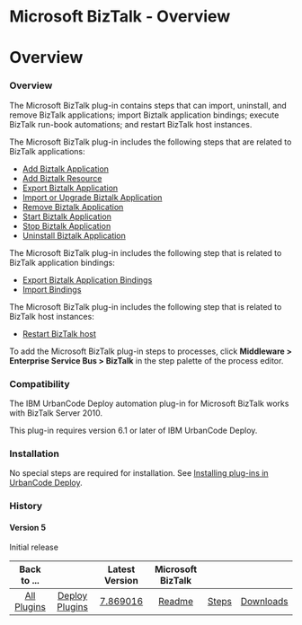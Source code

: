 
Microsoft BizTalk - Overview
============================

# Overview


### Overview




The Microsoft BizTalk plug-in contains steps that can import, uninstall, and remove BizTalk applications; import Biztalk application bindings; execute BizTalk run-book automations; and restart BizTalk host instances.

The Microsoft BizTalk plug-in includes the following steps that are related to BizTalk applications:

* [Add Biztalk Application](https://www.urbancode.com/plugindoc/ibmucd/microsoft-biztalk/6-2/steps/#add_biztalk_application "Add Biztalk Application")
* [Add Biztalk Resource](https://www.urbancode.com/plugindoc/ibmucd/microsoft-biztalk/6-2/steps/#add_biztalk_resource "Add Biztalk Resource")
* [Export Biztalk Application](https://www.urbancode.com/plugindoc/ibmucd/microsoft-biztalk/6-2/steps/#export_biztalk_application "Export Biztalk Application")
* [Import or Upgrade Biztalk Application](#import_or_upgrade_biztalk_application "Import or Upgrade Biztalk Application")
* [Remove Biztalk Application](https://www.urbancode.com/plugindoc/ibmucd/microsoft-biztalk/6-2/steps/#remove_biztalk_application "Remove Biztalk Application")
* [Start Biztalk Application](https://www.urbancode.com/plugindoc/ibmucd/microsoft-biztalk/6-2/steps/#start_biztalk_application "Start Biztalk Application")
* [Stop Biztalk Application](#stop_biztalk_application "Stop Biztalk Application")
* [Uninstall Biztalk Application](#uninstall_biztalk_application "Uninstall Biztalk Application")

The Microsoft BizTalk plug-in includes the following step that is related to BizTalk application bindings:

* [Export Biztalk Application Bindings](#export_biztalk_application_bindings "Export Biztalk Application Bindings")
* [Import Bindings](#import_bindings "Import Bindings")

The Microsoft BizTalk plug-in includes the following step that is related to BizTalk host instances:

* [Restart BizTalk host](#restart_biztalk_host "Restart BizTalk host")

To add the Microsoft BizTalk plug-in steps to processes, click **Middleware > Enterprise Service Bus > BizTalk** in the step palette of the process editor.

### Compatibility

The IBM UrbanCode Deploy automation plug-in for Microsoft BizTalk works with BizTalk Server 2010.

This plug-in requires version 6.1 or later of IBM UrbanCode Deploy.


### Installation

No special steps are required for installation. See [Installing plug-ins in UrbanCode Deploy](https://www.urbancode.com/resource/installing-plug-ins-in-urbancode-products/ "Installing plug-ins in UrbanCode Deploy").

### History

#### Version 5

Initial release



|Back to ...||Latest Version|Microsoft BizTalk |||
| :---: | :---: | :---: | :---: | :---: | :---: |
|[All Plugins](../../index.md)|[Deploy Plugins](../README.md)|[7.869016](https://raw.githubusercontent.com/UrbanCode/IBM-UCD-PLUGINS/main/files/BizTalk/BizTalk-7.869016.zip)|[Readme](README.md)|[Steps](steps.md)|[Downloads](downloads.md)|
